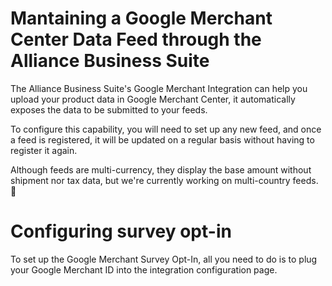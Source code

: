 # Mantaining a Google Merchant Center Data Feed through the Alliance Business Suite

The Alliance Business Suite's Google Merchant Integration can help you upload your product data in Google Merchant Center, it automatically exposes the data to be submitted to your feeds. 

To configure this capability, you will need to set up any new feed, and once a feed is registered, it will be updated on a regular basis without having to register it again.

Although feeds are multi-currency, they display the base amount without shipment nor tax data, but we're currently working on multi-country feeds. 🥳

# Configuring survey opt-in 

To set up the Google Merchant Survey Opt-In, all you need to do is to plug your Google Merchant ID into the integration configuration page.